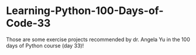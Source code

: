 # Learning-Python-100-Days-of-Code-33
Those are some exercise projects recommended by dr. Angela Yu in the 100 days of Python course  (day 33)!
